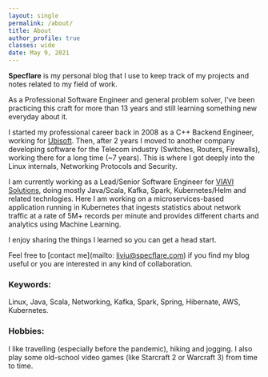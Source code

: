 ```yaml
---
layout: single
permalink: /about/
title: About
author_profile: true
classes: wide
date: May 9, 2021
---
```


**Specflare** is my personal blog that I use to keep track of my projects and notes related to my field of work.  

As a Professional Software Engineer and general problem solver, I've been practicing this craft for more than 13 years and still learning something new everyday about it.  

I started my professional career back in 2008 as a C++ Backend Engineer, working for [Ubisoft](https://www.ubisoft.com).
Then, after 2 years I moved to another company developing software for the Telecom industry (Switches, Routers, Firewalls), working there for a long time (~7 years). This is where I got deeply into the Linux internals, Networking Protocols and Security.  

I am currently working as a Lead/Senior Software Engineer for [VIAVI Solutions](https://www.viavisolutions.com/), doing mostly Java/Scala, Kafka, Spark, Kubernetes/Helm and related technlogies. Here I am working on a microservices-based application running in Kubernetes that ingests statistics about network traffic at a rate of 5M+ records per minute and provides different charts and analytics using Machine Learning.  

I enjoy sharing the things I learned so you can get a head start.

Feel free to [contact me](mailto: liviu@specflare.com) if you find my blog useful or you are interested in any kind of collaboration.

### Keywords:
Linux, Java, Scala, Networking, Kafka, Spark, Spring, Hibernate, AWS, Kubernetes.

### Hobbies:
I like travelling (especially before the pandemic), hiking and jogging. I also play some old-school video games (like Starcraft 2 or Warcraft 3) from time to time.